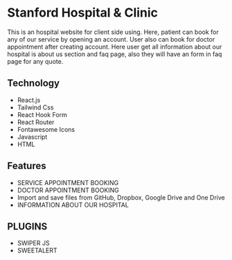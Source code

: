 # Stanford Hospital & Clinic


This is an hospital website for client side using. Here, patient can book for any of our service by opening an account. User also can book for doctor appointment after creating account. Here user get all information about our hospital is about us section and faq page, also they will have an form in faq page for any quote.

## Technology
- React.js
- Tailwind Css
- React Hook Form
- React Router
- Fontawesome Icons
- Javascript
- HTML
## Features

- SERVICE APPOINTMENT BOOKING
- DOCTOR APPOINTMENT BOOKING
- Import and save files from GitHub, Dropbox, Google Drive and One Drive
- INFORMATION ABOUT OUR HOSPITAL

## PLUGINS
- SWIPER JS
- SWEETALERT
